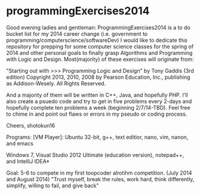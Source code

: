 programmingExercises2014
========================
Good evening ladies and gentleman:
ProgrammingExercises2014 is a to do bucket list for my 2014 career change (i.e. government to programming/computerscience/softwareDev)  I would like to dedicate this repository for prepping for some computer science classes for the spring of 2014 and other personal goals to finally grasp Algorithms and Programming with Logic and Design.  Most(majority) of these exercises will originate from:

  "Starting out with >>> Programming Logic and Design" by Tony Gaddis (3rd edition) 
  Copyright 2013, 2010, 2008 by Pearson Education, Inc., publishing as Addison-Wesely. 
  All Rights Reserved.  
  
And a majority of them will be written in C++, Java, and hopefully PHP.  I'll also create a psuedo code and try to get in five problems every 2-days and hopefully complete ten problems a week (beginning 2/7/14-TBD).  Feel free to chime in and point out flaws or errors in my pseudo or coding process.  

Cheers,
shotokun16

Programs:
[VM Player]: Ubuntu 32-bit, g++, text editior, nano, vim, nanon, and emacs

Windows 7, Visual Studio 2012 Ultimate (education version), notepad++, and IntelliJ IDEA*

Goal: 5-6 to compete in my first toopcoder alrotihm competition. (July 2014 and August 2014) 
"Trust myself, break the rules, work hard, think differently, simplify, willing to fail, and give back" 
